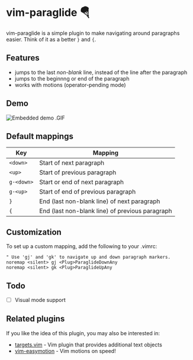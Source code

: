 # vim-paraglide 🪂

vim-paraglide is a simple plugin to make navigating around paragraphs easier. Think of it as a better `}` and `{`.


## Features

* jumps to the last *non-blank* line, instead of the line after the paragraph
* jumps to the beginnng or end of the paragraph
* works with motions (operator-pending mode)


## Demo

![Embedded demo .GIF](media/demo.gif)


## Default mappings

| Key        | Mapping                                         |
|------------|-------------------------------------------------|
| `<down>`   | Start of next paragraph                         |
| `<up>`     | Start of previous paragraph                     |
| `g-<down>` | Start or end of next paragraph                  |
| `g-<up>`   | Start of end of previous paragraph              |
| `}`        | End (last non-blank line) of next paragraph     |
| `{`        | End (last non-blank line) of previous paragraph |


## Customization

To set up a custom mapping, add the following to your .vimrc:

```vim
" Use 'gj' and 'gk' to navigate up and down paragraph markers.
noremap <silent> gj <Plug>ParaglideDownAny
noremap <silent> gk <Plug>ParaglideUpAny
```


## Todo

- [ ] Visual mode support


## Related plugins

If you like the idea of this plugin, you may also be interested in:

* [targets.vim](https://github.com/wellle/targets.vim) - Vim plugin that provides additional text objects
* [vim-easymotion](https://github.com/easymotion/vim-easymotion) - Vim motions on speed!
